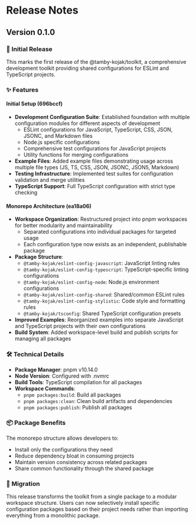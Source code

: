 # Release Notes

## Version 0.1.0

### 🎉 Initial Release

This marks the first release of the @tamby-kojak/toolkit, a comprehensive development toolkit providing shared configurations for ESLint and TypeScript projects.

### ✨ Features

#### Initial Setup (696bccf)
- **Development Configuration Suite**: Established foundation with multiple configuration modules for different aspects of development
  - ESLint configurations for JavaScript, TypeScript, CSS, JSON, JSONC, and Markdown files
  - Node.js specific configurations
  - Comprehensive test configurations for JavaScript projects
  - Utility functions for merging configurations
- **Example Files**: Added example files demonstrating usage across multiple file types (JS, TS, CSS, JSON, JSONC, JSON5, Markdown)
- **Testing Infrastructure**: Implemented test suites for configuration validation and merge utilities
- **TypeScript Support**: Full TypeScript configuration with strict type checking

#### Monorepo Architecture (ea18a06)  
- **Workspace Organization**: Restructured project into pnpm workspaces for better modularity and maintainability
  - Separated configurations into individual packages for targeted usage
  - Each configuration type now exists as an independent, publishable package
- **Package Structure**:
  - `@tamby-kojak/eslint-config-javascript`: JavaScript linting rules
  - `@tamby-kojak/eslint-config-typescript`: TypeScript-specific linting configurations
  - `@tamby-kojak/eslint-config-node`: Node.js environment configurations
  - `@tamby-kojak/eslint-config-shared`: Shared/common ESLint rules
  - `@tamby-kojak/eslint-config-stylistic`: Code style and formatting rules
  - `@tamby-kojak/tsconfig`: Shared TypeScript configuration presets
- **Improved Examples**: Reorganized examples into separate JavaScript and TypeScript projects with their own configurations
- **Build System**: Added workspace-level build and publish scripts for managing all packages

### 🛠️ Technical Details

- **Package Manager**: pnpm v10.14.0
- **Node Version**: Configured with .nvmrc
- **Build Tools**: TypeScript compilation for all packages
- **Workspace Commands**:
  - `pnpm packages:build`: Build all packages
  - `pnpm packages:clean`: Clean build artifacts and dependencies
  - `pnpm packages:publish`: Publish all packages

### 📦 Package Benefits

The monorepo structure allows developers to:
- Install only the configurations they need
- Reduce dependency bloat in consuming projects
- Maintain version consistency across related packages
- Share common functionality through the shared package

### 🔄 Migration

This release transforms the toolkit from a single package to a modular workspace structure. Users can now selectively install specific configuration packages based on their project needs rather than importing everything from a monolithic package.